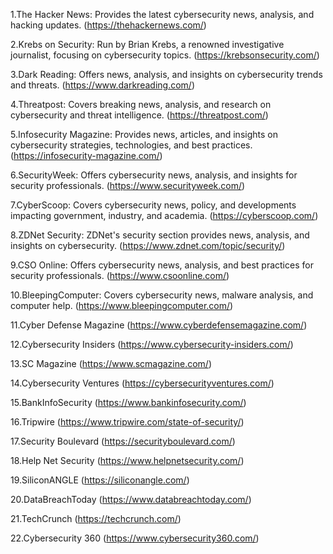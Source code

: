 1.The Hacker News: Provides the latest cybersecurity news, analysis, and hacking updates. (https://thehackernews.com/)

2.Krebs on Security: Run by Brian Krebs, a renowned investigative journalist, focusing on cybersecurity topics. (https://krebsonsecurity.com/)

3.Dark Reading: Offers news, analysis, and insights on cybersecurity trends and threats. (https://www.darkreading.com/)

4.Threatpost: Covers breaking news, analysis, and research on cybersecurity and threat intelligence. (https://threatpost.com/)

5.Infosecurity Magazine: Provides news, articles, and insights on cybersecurity strategies, technologies, and best practices. (https://infosecurity-magazine.com/)

6.SecurityWeek: Offers cybersecurity news, analysis, and insights for security professionals. (https://www.securityweek.com/)

7.CyberScoop: Covers cybersecurity news, policy, and developments impacting government, industry, and academia. (https://cyberscoop.com/)

8.ZDNet Security: ZDNet's security section provides news, analysis, and insights on cybersecurity. (https://www.zdnet.com/topic/security/)

9.CSO Online: Offers cybersecurity news, analysis, and best practices for security professionals. (https://www.csoonline.com/)

10.BleepingComputer: Covers cybersecurity news, malware analysis, and computer help. (https://www.bleepingcomputer.com/)

11.Cyber Defense Magazine (https://www.cyberdefensemagazine.com/)

12.Cybersecurity Insiders (https://www.cybersecurity-insiders.com/)

13.SC Magazine (https://www.scmagazine.com/)

14.Cybersecurity Ventures (https://cybersecurityventures.com/)

15.BankInfoSecurity (https://www.bankinfosecurity.com/)

16.Tripwire (https://www.tripwire.com/state-of-security/)

17.Security Boulevard (https://securityboulevard.com/)

18.Help Net Security (https://www.helpnetsecurity.com/)

19.SiliconANGLE (https://siliconangle.com/)

20.DataBreachToday (https://www.databreachtoday.com/)

21.TechCrunch (https://techcrunch.com/)

22.Cybersecurity 360 (https://www.cybersecurity360.com/)

